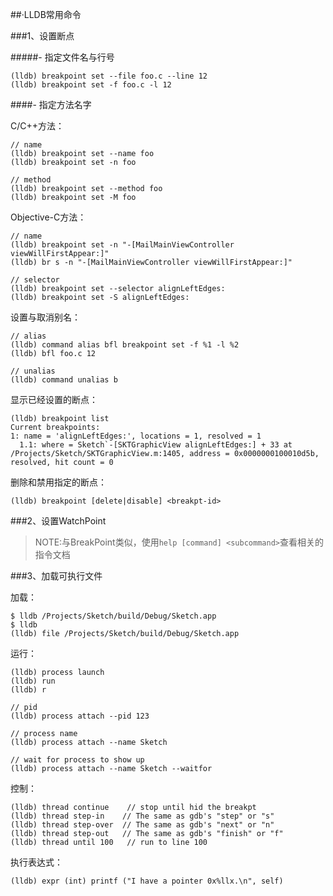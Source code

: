 ##·LLDB常用命令

###1、设置断点

#####- 指定文件名与行号

```
(lldb) breakpoint set --file foo.c --line 12 
(lldb) breakpoint set -f foo.c -l 12
```

####- 指定方法名字

C/C++方法：

```
// name
(lldb) breakpoint set --name foo 
(lldb) breakpoint set -n foo

// method
(lldb) breakpoint set --method foo 
(lldb) breakpoint set -M foo
```

Objective-C方法：

```
// name
(lldb) breakpoint set -n "-[MailMainViewController viewWillFirstAppear:]" 
(lldb) br s -n "-[MailMainViewController viewWillFirstAppear:]"

// selector
(lldb) breakpoint set --selector alignLeftEdges: 
(lldb) breakpoint set -S alignLeftEdges:
```

设置与取消别名：

```
// alias
(lldb) command alias bfl breakpoint set -f %1 -l %2 
(lldb) bfl foo.c 12

// unalias
(lldb) command unalias b
```

显示已经设置的断点：

```
(lldb) breakpoint list
Current breakpoints:
1: name = 'alignLeftEdges:', locations = 1, resolved = 1
  1.1: where = Sketch`-[SKTGraphicView alignLeftEdges:] + 33 at /Projects/Sketch/SKTGraphicView.m:1405, address = 0x0000000100010d5b, resolved, hit count = 0
```

删除和禁用指定的断点：

```
(lldb) breakpoint [delete|disable] <breakpt-id>
```

###2、设置WatchPoint

>NOTE:与BreakPoint类似，使用`help [command] <subcommand>`查看相关的指令文档

###3、加载可执行文件

加载：

```
$ lldb /Projects/Sketch/build/Debug/Sketch.app 
$ lldb 
(lldb) file /Projects/Sketch/build/Debug/Sketch.app
```

运行：

```
(lldb) process launch 
(lldb) run 
(lldb) r
```

```
// pid
(lldb) process attach --pid 123 

// process name
(lldb) process attach --name Sketch 

// wait for process to show up
(lldb) process attach --name Sketch --waitfor
```

控制：

```
(lldb) thread continue	  // stop until hid the breakpt
(lldb) thread step-in    // The same as gdb's "step" or "s" 
(lldb) thread step-over  // The same as gdb's "next" or "n"
(lldb) thread step-out   // The same as gdb's "finish" or "f"
(lldb) thread until 100	  // run to line 100
```

执行表达式：

```
(lldb) expr (int) printf ("I have a pointer 0x%llx.\n", self)
```